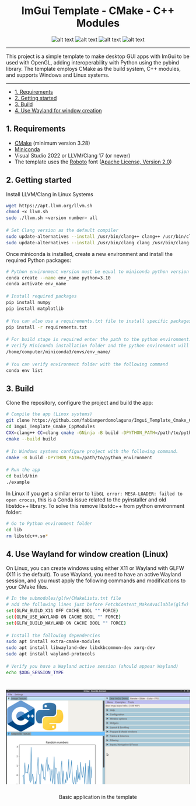 <h1 align="center"">ImGui Template - CMake - C++ Modules</h1>

<p align="center">
  <img src="https://img.shields.io/github/license/fabianperdomolaguna/Imgui_Template_Cmake_CppModules?style=for-the-badge" alt="alt text">
  <img src="https://img.shields.io/badge/OS-Linux%20%7C%20Windows-003366?style=for-the-badge&logo=Windows%20Terminal" alt="alt text">
  <img src="https://img.shields.io/badge/Solution-C++20-00559C?style=for-the-badge&logo=C%2B%2B" alt="alt text">
  <img src="https://img.shields.io/badge/Python-3.10%20%7C%203.11%20%7C%203.12-FFFF00?style=for-the-badge&logo=Python&logoColor=white" alt="alt text">
</p>

---

This project is a simple template to make desktop GUI apps with ImGui to be used with OpenGL, adding interoperability with Python using the pybind library. The template employs CMake as the build system, C++ modules, and supports Windows and Linux systems.

---

- [1. Requirements](#1-requirements)
- [2. Getting started](#2-getting-started)
- [3. Build](#3-build)
- [4. Use Wayland for window creation](#4-use-wayland-for-window-creation-linux)

## 1. Requirements
                      
- [CMake](https://cmake.org/) (minimum version 3.28)
- [Miniconda](https://docs.conda.io/en/latest/miniconda.html)
- Visual Studio 2022 or LLVM/Clang 17 (or newer)
- The template uses the [Roboto](https://fonts.google.com/specimen/Roboto) font ([Apache License, Version 2.0](https://www.apache.org/licenses/LICENSE-2.0))

## 2. Getting started

Install LLVM/Clang in Linux Systems

```bash
wget https://apt.llvm.org/llvm.sh
chmod +x llvm.sh
sudo ./llvm.sh <version number> all

# Set Clang version as the default compiler
sudo update-alternatives --install /usr/bin/clang++ clang++ /usr/bin/clang++-16 100
sudo update-alternatives --install /usr/bin/clang clang /usr/bin/clang-16 100                     
```

Once miniconda is installed, create a new environment and install the required Python packages:

```bash
# Python environment version must be equal to miniconda python version (conda activate base --> python --version)
conda create --name env_name python=3.10
conda activate env_name

# Install required packages
pip install numpy
pip install matplotlib
            
# You can also use a requirements.txt file to install specific packages version
pip install -r requirements.txt
    
# For build stage is required enter the path to the python environment. 
# Verify Miniconda installation folder and the python environment will as a folder in the folder envs. Here and example:
/home/computer/miniconda3/envs/env_name/

# You can verify environment folder with the following command
conda env list                        
```

## 3. Build

Clone the repository, configure the project and build the app:

```bash
# Compile the app (Linux systems)
git clone https://github.com/fabianperdomolaguna/Imgui_Template_Cmake_CppModules.git
cd Imgui_Template_Cmake_CppModules
CXX=clang++ CC=clang cmake -GNinja -B build -DPYTHON_PATH=/path/to/python_environment
cmake --build build

# In Windows systems configure project with the following command. 
cmake -B build -DPYTHON_PATH=/path/to/python_environment
                     
# Run the app
cd build/bin
./example            
```

In Linux if you get a similar error to `libGL error: MESA-LOADER: failed to open crocus`, this is a Conda issue related to the pyinstaller and old libstdc++ library. To solve this remove libstdc++ from python environment folder:

```bash
# Go to Python environment folder
cd lib
rm libstdc++.so*
```
## 4. Use Wayland for window creation (Linux)

On Linux, you can create windows using either X11 or Wayland with GLFW (X11 is the default). To use Wayland, you need to have an active Wayland session, and you must apply the following commands and modifications to your CMake files.

```bash
# In the submodules/glfw/CMakeLists.txt file
# add the following lines just before FetchContent_MakeAvailable(glfw)
set(GLFW_BUILD_X11 OFF CACHE BOOL "" FORCE)
set(GLFW_USE_WAYLAND ON CACHE BOOL "" FORCE)
set(GLFW_BUILD_WAYLAND ON CACHE BOOL "" FORCE)

# Install the following dependencies
sudo apt install extra-cmake-modules
sudo apt install libwayland-dev libxkbcommon-dev xorg-dev
sudo apt install wayland-protocols

# Verify you have a Wayland active session (should appear Wayland)
echo $XDG_SESSION_TYPE
```

<h1 align="center">
  <img src="assets/app_template.png" />
</h1>
<center>Basic application in the template</center>
